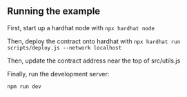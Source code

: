## Running the example

First, start up a hardhat node with `npx hardhat node`

Then, deploy the contract onto hardhat with `npx hardhat run scripts/deploy.js --network localhost`

Then, update the contract address near the top of src/utils.js

Finally, run the development server:

```
npm run dev
```
